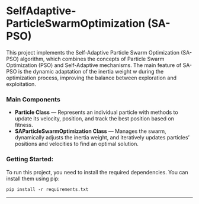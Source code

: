 # SelfAdaptive-ParticleSwarmOptimization (SA-PSO)

This project implements the Self-Adaptive Particle Swarm Optimization (SA-PSO) algorithm, which combines the concepts of Particle Swarm Optimization (PSO) and Self-Adaptive mechanisms. The main feature of SA-PSO is the dynamic adaptation of the inertia weight w during the optimization process, improving the balance between exploration and exploitation.

### Main Components
- **Particle Class** — Represents an individual particle with methods to update its velocity, position, and track the best position based on fitness.
- **SAParticleSwarmOptimization Class** — Manages the swarm, dynamically adjusts the inertia weight, and iteratively updates particles’ positions and velocities to find an optimal solution.

### Getting Started:
To run this project, you need to install the required dependencies. You can install them using pip: 
```
pip install -r requirements.txt
```
---
